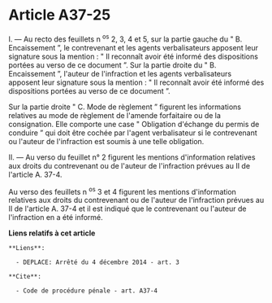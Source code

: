 # Article A37-25

I. ― Au recto des feuillets n
  <sup>os</sup> 2, 3, 4 et 5, sur la partie gauche du " B. Encaissement ”, le contrevenant et les agents verbalisateurs
apposent leur signature sous la mention : " Il reconnaît avoir été informé des dispositions portées au verso de ce document
”. Sur la partie droite du " B. Encaissement ”, l'auteur de l'infraction et les agents verbalisateurs apposent leur signature
sous la mention : " Il reconnaît avoir été informé des dispositions portées au verso de ce document ”. 

Sur la partie droite " C. Mode de règlement ” figurent les informations relatives au mode de règlement de l'amende
forfaitaire ou de la consignation. Elle comporte une case " Obligation d'échange du permis de conduire ” qui doit être cochée
par l'agent verbalisateur si le contrevenant ou l'auteur de l'infraction est soumis à une telle obligation. 

II. ― Au verso du feuillet n° 2 figurent les mentions d'information relatives aux droits du contrevenant ou de l'auteur de
l'infraction prévues au II de l'article A. 37-4.

Au verso des feuillets n
  <sup>os</sup> 3 et 4 figurent les mentions d'information relatives aux droits du contrevenant ou de l'auteur de
l'infraction prévues au II de l'article A. 37-4 et il est indiqué que le contrevenant ou l'auteur de l'infraction en a été
informé.

**Liens relatifs à cet article**

	**Liens**:

	  - DEPLACE: Arrêté du 4 décembre 2014 - art. 3

	**Cite**:

	  - Code de procédure pénale - art. A37-4
